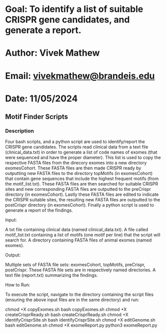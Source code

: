 # Goal: To identify a list of suitable CRISPR gene candidates, and generate a report.
# Author: Vivek Mathew
# Email: vivekmathew@brandeis.edu
# Date: 11/05/2024


## Motif Finder Scripts ###

### Description ###
Four bash scripts, and a python script are used to identify/report the CRISPR gene candidates. The scripts read clinical data from a text file (clinical_data.txt) in order to generate a list of code names of exomes (that were sequenced and have the proper diameter). This list is used to copy the respective FASTA files from the direcory exomes into a new directory exomesCohort. These FASTA files are then made CRISPR ready by outputting new FASTA files to the directory topMotifs (in exomesCohort) that contain gene sequences that include the highest frequent motifs (from the motif_list.txt). These FASTA files are then searched for suitable CRISPR sites and new corresponding FASTA files are outputted to the preCrispr directory (in exomesCohort). Lastly these FASTA files are edited to indicate the CRISPR suitable sites, the resulting new FASTA files are outputted to the postCrispr directory (in exomesCohort). Finally a python script is used to generate a report of the findings.

Input:

A txt file containing clinical data (named clinical_data.txt).
A file called motif_list.txt containing a list of motifs (one motif per line) that the script will search for.
A directory containing FASTA files of animal exomes (named exomes).

Output:

Multiple sets of FASTA file sets: exomesCohort, topMotifs, preCrispr, postCrispr. These FASTA file sets are in respectively named directories.
A text file (report.txt) summarizing the findings.

How to Run:

To execute the script, navigate to the directory containing the script files (ensuring the above input files are in the same directory) and run:

chmod +X copyExomes.sh
bash copyExomes.sh
chmod +X createCrisprReady.sh
bash createCrisprReady.sh
chmod +X identifyCrisprSite.sh
bash identifyCrisprSite.sh
chmod +X editGenome.sh
bash editGenome.sh
chmod +X exomeReport.py
python3 exomeReport.py
